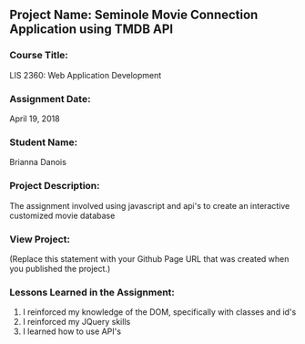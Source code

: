 ## Project Name:  Seminole Movie Connection Application using TMDB API

### Course Title:
LIS 2360:  Web Application Development

### Assignment Date:  
April 19, 2018

### Student Name:  
Brianna Danois

### Project Description:
The assignment involved using javascript and api's to create an interactive customized movie database

### View Project:
(Replace this statement with your Github Page URL that was created when you 
 published the project.)

### Lessons Learned in the Assignment:
1. I reinforced my knowledge of the DOM, specifically with classes and id's
2. I reinforced my JQuery skills
3. I learned how to use API's
